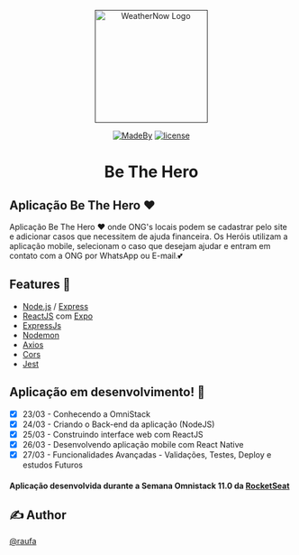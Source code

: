 <p align="center">
  <a href="" rel="noopener">
 <img width=200px src="https://i.imgur.com/Qteyn9E.png" alt="WeatherNow Logo"></a>

 <div align="center">
 
 [![MadeBy](https://img.shields.io/badge/institution-Rocketseat-purple)](https://github.com/rocketseat)
[![license](https://img.shields.io/badge/student-raufa-red)](https://github.com/alvesrafa)

 </div>
</p>

<h1 align="center">Be The Hero </h1>

## <strong>Aplicação Be The Hero</strong> :heart:
Aplicação Be The Hero ❤️ onde ONG's locais podem se cadastrar pelo site e adicionar casos que necessitem de ajuda financeira. Os Heróis utilizam a aplicação mobile, selecionam o caso que desejam ajudar e entram em contato com a ONG por WhatsApp ou E-mail.:two_hearts:

## <strong>Features</strong> :wrench:
- [Node.js](https://nodejs.org/en/) / [Express](https://expressjs.com/pt-br/)
- [ReactJS]() com [Expo](https://expo.io/)
- [ExpressJs](https://expressjs.com/pt-br/)
- [Nodemon](https://www.npmjs.com/package/nodemon)
- [Axios](https://www.npmjs.com/package/axios)
- [Cors](https://www.npmjs.com/package/cors)
- [Jest](https://www.npmjs.com/package/jest)

## <strong>Aplicação em desenvolvimento!</strong> :hammer:
* [x] 23/03 - Conhecendo a OmniStack
* [x] 24/03 - Criando o Back-end da aplicação (NodeJS)
* [x] 25/03 - Construindo interface web com ReactJS
* [x] 26/03 - Desenvolvendo aplicação mobile com React Native
* [x] 27/03 - Funcionalidades Avançadas - Validações, Testes, Deploy e estudos Futuros

#### Aplicação desenvolvida durante a Semana Omnistack 11.0 da [RocketSeat](https://github.com/Rocketseat)

## ✍️ Author
  [@raufa](https://github.com/alvesrafa)
